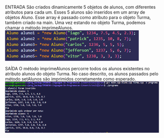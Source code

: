 ENTRADA
        São criados dinamicamente 5 objetos de alunos, com diferentes atributos para cada um. Esses 5 alunos
    são inseridos em um array de objetos Aluno. Esse array é passado como atributo para o objeto Turma, também criado na main.
        Uma vez estando no objeto Turma, podemos chamar o método imprimeAlunos.
        ![alunos](infoReadme/objetosAluno.png)
        
SAÍDA
O método imprimeAlunos percorre todos os alunos existentes no atributo alunos do objeto Turma. No caso descrito, os alunos passados pelo método setAlunos são imprimidos corretamente como esperado.
        ![printConsole](infoReadme/printConsole.png)
